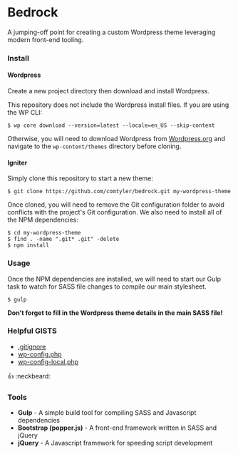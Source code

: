 # Bedrock

A jumping-off point for creating a custom Wordpress theme leveraging modern front-end tooling.

### Install


#### Wordpress

Create a new project directory then download and install Wordpress.

This repository does not include the Wordpress install files. If you are using the WP CLI:

```
$ wp core download --version=latest --locale=en_US --skip-content
```

Otherwise, you will need to download Wordpress from [Wordpress.org](https://wordpress.org/download/) and navigate to the `wp-content/themes` directory before cloning.

#### Igniter

Simply clone this repository to start a new theme:

```
$ git clone https://github.com/comtyler/bedrock.git my-wordpress-theme
```

Once cloned, you will need to remove the Git configuration folder to avoid conflicts with the project's Git configuration. We also need to install all of the NPM dependencies:

```
$ cd my-wordpress-theme
$ find . -name ".git* .git" -delete
$ npm install
```


### Usage

Once the NPM dependencies are installed, we will need to start our Gulp task to watch for SASS file changes to compile our main stylesheet.

```
$ gulp
```

**Don't forget to fill in the Wordpress theme details in the main SASS file!**

### Helpful GISTS

- [.gitignore](https://gist.github.com/comtyler/40fb0452f58ae1ae66cd6e8b2a11c57d)
- [wp-config.php](https://gist.github.com/comtyler/56b0f8b8b89f592fd30f3b46c0bfbaa6)
- [wp-config-local.php](https://gist.github.com/comtyler/a8b77f261a4b4e26837788c4f1c742b8)

:thumbsup: :neckbeard:

### Tools

- **Gulp** - A simple build tool for compiling SASS and Javascript dependencies
- **Bootstrap (popper.js)** - A front-end framework written in SASS and jQuery
- **jQuery** - A Javascript framework for speeding script development
